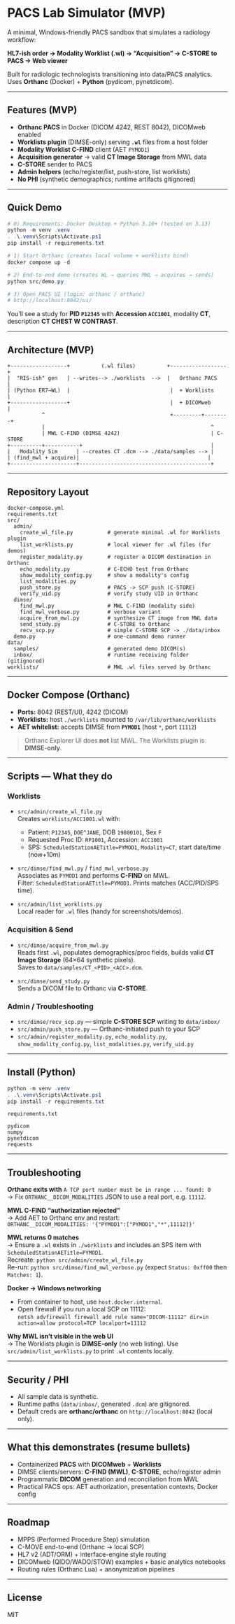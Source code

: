 # PACS Lab Simulator (MVP)

A minimal, Windows-friendly PACS sandbox that simulates a radiology workflow:

**HL7-ish order → Modality Worklist (.wl) → “Acquisition” → C-STORE to PACS → Web viewer**

Built for radiologic technologists transitioning into data/PACS analytics. Uses **Orthanc** (Docker) + **Python** (pydicom, pynetdicom).

---

## Features (MVP)

- **Orthanc PACS** in Docker (DICOM 4242, REST 8042), DICOMweb enabled  
- **Worklists plugin** (DIMSE-only) serving **`.wl`** files from a host folder  
- **Modality Worklist C-FIND** client (AET `PYMOD1`)  
- **Acquisition generator** → valid **CT Image Storage** from MWL data  
- **C-STORE** sender to PACS  
- **Admin helpers** (echo/register/list, push-store, list worklists)  
- **No PHI** (synthetic demographics; runtime artifacts gitignored)

---

## Quick Demo

```powershell
# 0) Requirements: Docker Desktop + Python 3.10+ (tested on 3.13)
python -m venv .venv
. .\.venv\Scripts\Activate.ps1
pip install -r requirements.txt

# 1) Start Orthanc (creates local volume + worklists bind)
docker compose up -d

# 2) End-to-end demo (creates WL → queries MWL → acquires → sends)
python src/demo.py

# 3) Open PACS UI (login: orthanc / orthanc)
# http://localhost:8042/ui/
```

You’ll see a study for **PID `P12345`** with **Accession `ACC1001`**, modality **CT**, description **CT CHEST W CONTRAST**.

---

## Architecture (MVP)

```
+------------------+          (.wl files)          +------------------+
|  "RIS-ish" gen   | --writes--> ./worklists  -->  |   Orthanc PACS   |
| (Python ER7→WL)  |                                |  + Worklists     |
+------------------+                                |  + DICOMweb      |
           ^                                        +---------+--------+
           |                                                     ^
           | MWL C-FIND (DIMSE 4242)                             | C-STORE
+----------+-----------+                                         |
|   Modality Sim      | --creates CT .dcm --> ./data/samples --> |
| (find_mwl + acquire)|                                         |
+---------------------+------------------------------------------+
```

---

## Repository Layout

```
docker-compose.yml
requirements.txt
src/
  admin/
    create_wl_file.py           # generate minimal .wl for Worklists plugin
    list_worklists.py           # local viewer for .wl files (for demos)
    register_modality.py        # register a DICOM destination in Orthanc
    echo_modality.py            # C-ECHO test from Orthanc
    show_modality_config.py     # show a modality's config
    list_modalities.py
    push_store.py               # PACS -> SCP push (C-STORE)
    verify_uid.py               # verify study UID in Orthanc
  dimse/
    find_mwl.py                 # MWL C-FIND (modality side)
    find_mwl_verbose.py         # verbose variant
    acquire_from_mwl.py         # synthesize CT image from MWL data
    send_study.py               # C-STORE to Orthanc
    recv_scp.py                 # simple C-STORE SCP -> ./data/inbox
  demo.py                       # one-command demo runner
data/
  samples/                      # generated demo DICOM(s)
  inbox/                        # runtime receiving folder (gitignored)
worklists/                      # MWL .wl files served by Orthanc
```

---

## Docker Compose (Orthanc)

- **Ports:** 8042 (REST/UI), 4242 (DICOM)
- **Worklists:** host `./worklists` mounted to `/var/lib/orthanc/worklists`
- **AET whitelist:** accepts DIMSE from **`PYMOD1`** (host `*`, port `11112`)

> Orthanc Explorer UI does **not** list MWL. The Worklists plugin is **DIMSE-only**.

---

## Scripts — What they do

### Worklists
- `src/admin/create_wl_file.py`  
  Creates `worklists/ACC1001.wl` with:
  - Patient: `P12345`, `DOE^JANE`, DOB `19800101`, Sex `F`  
  - Requested Proc ID: `RP1001`, Accession: `ACC1001`  
  - SPS: `ScheduledStationAETitle=PYMOD1`, `Modality=CT`, start date/time (now+10m)

- `src/dimse/find_mwl.py` / `find_mwl_verbose.py`  
  Associates as `PYMOD1` and performs **C-FIND** on MWL.  
  Filter: `ScheduledStationAETitle=PYMOD1`. Prints matches (ACC/PID/SPS time).

- `src/admin/list_worklists.py`  
  Local reader for `.wl` files (handy for screenshots/demos).

### Acquisition & Send
- `src/dimse/acquire_from_mwl.py`  
  Reads first `.wl`, populates demographics/proc fields, builds valid **CT Image Storage** (64×64 synthetic pixels).  
  Saves to `data/samples/CT_<PID>_<ACC>.dcm`.

- `src/dimse/send_study.py`  
  Sends a DICOM file to Orthanc via **C-STORE**.

### Admin / Troubleshooting
- `src/dimse/recv_scp.py` — simple **C-STORE SCP** writing to `data/inbox/`  
- `src/admin/push_store.py` — Orthanc-initiated push to your SCP  
- `src/admin/register_modality.py`, `echo_modality.py`, `show_modality_config.py`, `list_modalities.py`, `verify_uid.py`

---

## Install (Python)

```powershell
python -m venv .venv
. .\.venv\Scripts\Activate.ps1
pip install -r requirements.txt
```

`requirements.txt`
```
pydicom
numpy
pynetdicom
requests
```

---

## Troubleshooting

**Orthanc exits with** `A TCP port number must be in range ... found: 0`  
→ Fix `ORTHANC__DICOM_MODALITIES` JSON to use a real port, e.g. `11112`.

**MWL C-FIND “authorization rejected”**  
→ Add AET to Orthanc env and restart:  
`ORTHANC__DICOM_MODALITIES: '{"PYMOD1":["PYMOD1","*",11112]}'`

**MWL returns 0 matches**  
→ Ensure a `.wl` exists in `./worklists` and includes an SPS item with `ScheduledStationAETitle=PYMOD1`.  
Recreate: `python src/admin/create_wl_file.py`  
Re-run: `python src/dimse/find_mwl_verbose.py` (expect `Status: 0xff00` then `Matches: 1`).

**Docker → Windows networking**  
- From container to host, use `host.docker.internal`.  
- Open firewall if you run a local SCP on 11112:  
  `netsh advfirewall firewall add rule name="DICOM-11112" dir=in action=allow protocol=TCP localport=11112`

**Why MWL isn’t visible in the web UI**  
→ The Worklists plugin is **DIMSE-only** (no web listing). Use `src/admin/list_worklists.py` to print `.wl` contents locally.

---

## Security / PHI

- All sample data is synthetic.  
- Runtime paths (`data/inbox/`, generated `.dcm`) are gitignored.  
- Default creds are **orthanc/orthanc** on `http://localhost:8042` (local only).

---

## What this demonstrates (resume bullets)

- Containerized **PACS** with **DICOMweb** + **Worklists**  
- DIMSE clients/servers: **C-FIND (MWL)**, **C-STORE**, echo/register admin  
- Programmatic **DICOM** generation and reconciliation from MWL  
- Practical PACS ops: AET authorization, presentation contexts, Docker config

---

## Roadmap

- MPPS (Performed Procedure Step) simulation  
- C-MOVE end-to-end (Orthanc → local SCP)  
- HL7 v2 (ADT/ORM) + interface-engine style routing  
- DICOMweb (QIDO/WADO/STOW) examples + basic analytics notebooks  
- Routing rules (Orthanc Lua) + anonymization pipelines

---

## License

MIT

